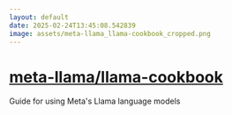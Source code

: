 ```yaml
---
layout: default
date: 2025-02-24T13:45:08.542839
image: assets/meta-llama_llama-cookbook_cropped.png
---
```


# [meta-llama/llama-cookbook](https://github.com/meta-llama/llama-cookbook)

Guide for using Meta's Llama language models
